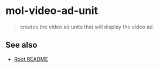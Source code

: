 # mol-video-ad-unit

> creates the video ad units that will display the video ad.

## See also
* [Root README](../../README.md)